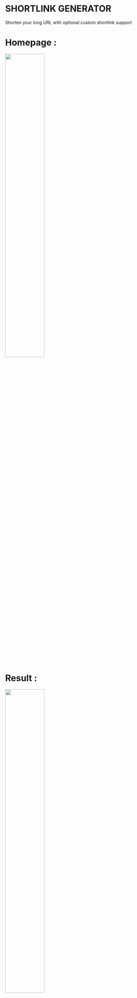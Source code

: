 # SHORTLINK GENERATOR

Shorten your long URL with optional custom shortlink support

# Homepage :
<img src="https://github.com/user-attachments/assets/aa5e26e9-748a-4383-810b-b4cf7defdb2a" width="50%" height="50%">

# Result :
<img src="https://github.com/user-attachments/assets/b72ab540-775e-42e5-b8e4-9b53fa837485" width="50%" height="50%">

# Setup :
Create DB and run this SQL :

```
CREATE TABLE short_links (
    id INT AUTO_INCREMENT PRIMARY KEY,
    short_code VARCHAR(10) NOT NULL UNIQUE,
    original_url TEXT NOT NULL,
    created_at TIMESTAMP DEFAULT CURRENT_TIMESTAMP
);
```

## Give me Star if you like it ^_^
